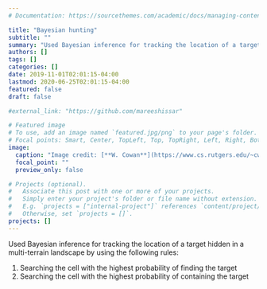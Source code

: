```yaml
---
# Documentation: https://sourcethemes.com/academic/docs/managing-content/

title: "Bayesian hunting"
subtitle: ""
summary: "Used Bayesian inference for tracking the location of a target hidden in a multi-terrain landscape"
authors: []
tags: []
categories: []
date: 2019-11-01T02:01:15-04:00
lastmod: 2020-06-25T02:01:15-04:00
featured: false
draft: false

#external_link: "https://github.com/mareeshissar" 

# Featured image
# To use, add an image named `featured.jpg/png` to your page's folder.
# Focal points: Smart, Center, TopLeft, Top, TopRight, Left, Right, BottomLeft, Bottom, BottomRight.
image:
  caption: "Image credit: [**W. Cowan**](https://www.cs.rutgers.edu/~cwcowan/)"
  focal_point: ""
  preview_only: false

# Projects (optional).
#   Associate this post with one or more of your projects.
#   Simply enter your project's folder or file name without extension.
#   E.g. `projects = ["internal-project"]` references `content/project/deep-learning/index.md`.
#   Otherwise, set `projects = []`.
projects: []
---
```

Used Bayesian inference for tracking the location of a target hidden in a multi-terrain landscape by using the following rules:
1. Searching the cell with the highest probability of finding the target
2. Searching the cell with the highest probability of containing the target
